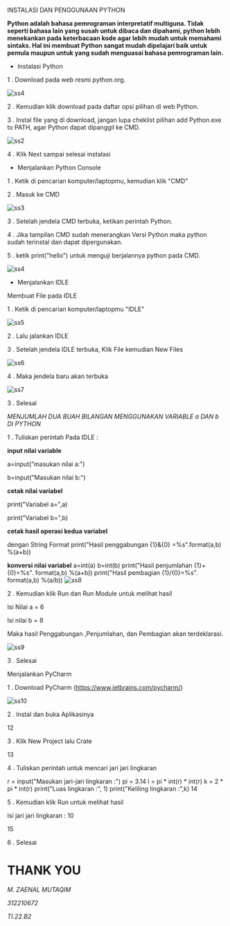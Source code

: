 INSTALASI DAN PENGGUNAAN PYTHON

**Python adalah bahasa pemrograman interpretatif multiguna. Tidak seperti bahasa lain yang susah untuk dibaca dan dipahami, python lebih menekankan pada keterbacaan kode agar lebih mudah untuk memahami sintaks. Hal ini membuat Python sangat mudah dipelajari baik untuk pemula maupun untuk yang sudah menguasai bahasa pemrograman lain.**


* Instalasi Python


1 . Download pada web resmi python.org.

![ss4](https://user-images.githubusercontent.com/115889904/197456136-4328a01e-cb74-4fde-8ef9-3a1cfd663863.png)


2 . Kemudian klik download pada daftar opsi pilihan di web Python.

3 . Instal file yang di download, jangan lupa cheklist pilihan add Python.exe to PATH, agar Python dapat dipanggil ke CMD.

![ss2](https://user-images.githubusercontent.com/115889904/197460401-716201d5-a713-472f-a4a8-b49a6b902cc0.png)

4 . Klik Next sampai selesai instalasi

* Menjalankan Python Console

1 . Ketik di pencarian komputer/laptopmu, kemudian klik "CMD"

2 . Masuk ke CMD

![ss3](https://user-images.githubusercontent.com/115889904/197460516-9b62ed05-e07a-4863-99ac-ab7d5cbd44b8.png)

3 . Setelah jendela CMD terbuka, ketikan perintah Python.

4 . Jika tampilan CMD sudah menerangkan Versi Python maka python sudah terinstal dan dapat dipergunakan.

5 . ketik print("hello") untuk menguji berjalannya python pada CMD.

![ss4](https://user-images.githubusercontent.com/115889904/197460618-ea91b5e6-a1c5-4e5d-a316-ddea2927201a.png)


* Menjalankan IDLE

Membuat File pada IDLE

1 . Ketik di pencarian komputer/laptopmu "IDLE"

![ss5](https://user-images.githubusercontent.com/115889904/197460930-a8e48191-85c3-4525-aa21-d4b2d2b3a1d0.png)


2 . Lalu jalankan IDLE

3 . Setelah jendela IDLE terbuka, Klik File kemudian New Files

![ss6](https://user-images.githubusercontent.com/115889904/197460977-44429778-7252-4905-add0-cc5498122108.png)


4 . Maka jendela baru akan terbuka

![ss7](https://user-images.githubusercontent.com/115889904/197461014-ef2486fb-8531-45d1-92f7-678e74119992.png)


3 . Selesai

*MENJUMLAH DUA BUAH BILANGAN MENGGUNAKAN VARIABLE a DAN b DI PYTHON*

1 . Tuliskan perintah Pada IDLE :

  **input nilai variable**

  a=input("masukan nilai a:")

  b=input("Masukan nilai b:")

  **cetak nilai variabel**

  print("Variabel a=",a)
  
  print("Variabel b=",b)

  **cetak hasil operasi kedua variabel**

  dengan String Format
  print("Hasil penggabungan {1}&{0}
  =%s".format(a,b) %(a+b))

  **konversi nilai variabel**
  a=int(a)
  b=int(b)
  print("Hasil penjumlahan {1}+{0}=%s".
  format(a,b) %(a+b))
  print("Hasil pembagian {1}/{0}=%s".
  format(a,b) %(a/b))
![ss8](https://user-images.githubusercontent.com/115889904/197461050-3f9d560a-b086-4b80-b338-244bac0fc5fa.png)


2 . Kemudian klik Run dan Run Module untuk melihat hasil

Isi Nilai a = 6

Isi nilai b = 8

Maka hasil Penggabungan ,Penjumlahan, dan Pembagian akan terdeklarasi.

![ss9](https://user-images.githubusercontent.com/115889904/197461101-74c673ec-38da-4bc5-8a9b-3330c65a8335.png)


3 . Selesai

Menjalankan PyCharm

1 . Download PyCharm (https://www.jetbrains.com/pycharm/)

![ss10](https://user-images.githubusercontent.com/115889904/197461129-228c9b05-56b4-436c-8872-eb26151eb2a2.png)


2 . Instal dan buka Aplikasinya

12

3 . Klik New Project lalu Crate

13

4 . Tuliskan perintah untuk mencari jari jari lingkaran

  r = input("Masukan jari-jari lingkaran :")
  pi = 3.14
  l = pi * int(r) * int(r)
  k = 2 * pi * int(r)
  print("Luas lingkaran :", 1)
  print("Keliling lingkaran :",k)
14

5 . Kemudian klik Run untuk melihat hasil

Isi jari jari lingkaran : 10

15

6 . Selesai

# THANK YOU
*M. ZAENAL MUTAQIM*

*312210672*

*TI.22.B2*
